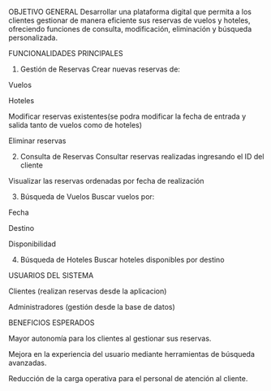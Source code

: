 
OBJETIVO GENERAL
Desarrollar una plataforma digital que permita a los clientes gestionar de manera eficiente sus reservas de vuelos y hoteles,
ofreciendo funciones de consulta, modificación, eliminación y búsqueda personalizada.



FUNCIONALIDADES PRINCIPALES
1. Gestión de Reservas
Crear nuevas reservas de:

Vuelos

Hoteles

Modificar reservas existentes(se podra modificar la fecha de entrada y salida tanto de vuelos como de hoteles)

Eliminar reservas

2. Consulta de Reservas
Consultar reservas realizadas ingresando el ID del cliente

Visualizar las reservas ordenadas por fecha de realización

3. Búsqueda de Vuelos
Buscar vuelos por:

Fecha

Destino

Disponibilidad

4. Búsqueda de Hoteles
Buscar hoteles disponibles por destino




USUARIOS DEL SISTEMA

Clientes (realizan reservas desde la aplicacion)

Administradores (gestión desde la base de datos)


BENEFICIOS ESPERADOS

Mayor autonomía para los clientes al gestionar sus reservas.

Mejora en la experiencia del usuario mediante herramientas de búsqueda avanzadas.

Reducción de la carga operativa para el personal de atención al cliente.



